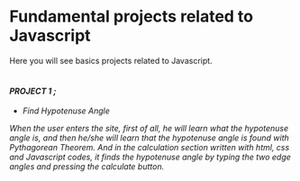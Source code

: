 # Fundamental projects related to Javascript
 Here you will see basics projects related to Javascript. <br><br>
#### <b><em>PROJECT 1 ;</b></em>
<ul>
  <li><em>Find Hypotenuse Angle<em></li>
 </ul>

When the user enters the site, first of all, he will learn what the hypotenuse angle is, and then he/she will learn that the hypotenuse angle is found with Pythagorean Theorem. And in the calculation section written with html, css and Javascript codes, it finds the hypotenuse angle by typing the two edge angles and pressing the calculate button.
